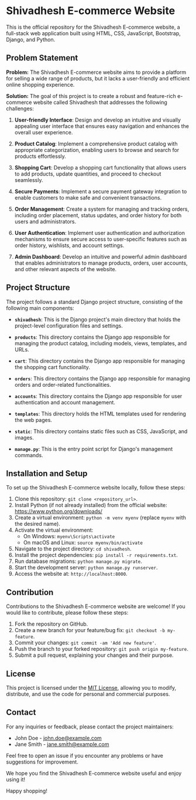 # Shivadhesh E-commerce Website

This is the official repository for the Shivadhesh E-commerce website, a full-stack web application built using HTML, CSS, JavaScript, Bootstrap, Django, and Python.

## Problem Statement

**Problem:** The Shivadhesh E-commerce website aims to provide a platform for selling a wide range of products, but it lacks a user-friendly and efficient online shopping experience.

**Solution:** The goal of this project is to create a robust and feature-rich e-commerce website called Shivadhesh that addresses the following challenges:

1. **User-friendly Interface**: Design and develop an intuitive and visually appealing user interface that ensures easy navigation and enhances the overall user experience.

2. **Product Catalog**: Implement a comprehensive product catalog with appropriate categorization, enabling users to browse and search for products effortlessly.

3. **Shopping Cart**: Develop a shopping cart functionality that allows users to add products, update quantities, and proceed to checkout seamlessly.

4. **Secure Payments**: Implement a secure payment gateway integration to enable customers to make safe and convenient transactions.

5. **Order Management**: Create a system for managing and tracking orders, including order placement, status updates, and order history for both users and administrators.

6. **User Authentication**: Implement user authentication and authorization mechanisms to ensure secure access to user-specific features such as order history, wishlists, and account settings.

7. **Admin Dashboard**: Develop an intuitive and powerful admin dashboard that enables administrators to manage products, orders, user accounts, and other relevant aspects of the website.

## Project Structure

The project follows a standard Django project structure, consisting of the following main components:

- **`shivadhesh`**: This is the Django project's main directory that holds the project-level configuration files and settings.

- **`products`**: This directory contains the Django app responsible for managing the product catalog, including models, views, templates, and URLs.

- **`cart`**: This directory contains the Django app responsible for managing the shopping cart functionality.

- **`orders`**: This directory contains the Django app responsible for managing orders and order-related functionalities.

- **`accounts`**: This directory contains the Django app responsible for user authentication and account management.

- **`templates`**: This directory holds the HTML templates used for rendering the web pages.

- **`static`**: This directory contains static files such as CSS, JavaScript, and images.

- **`manage.py`**: This is the entry point script for Django's management commands.

## Installation and Setup

To set up the Shivadhesh E-commerce website locally, follow these steps:

1. Clone this repository: `git clone <repository_url>`.
2. Install Python (if not already installed) from the official website: https://www.python.org/downloads/
3. Create a virtual environment: `python -m venv myenv` (replace `myenv` with the desired name).
4. Activate the virtual environment:
   - On Windows: `myenv\Scripts\activate`
   - On macOS and Linux: `source myenv/bin/activate`
5. Navigate to the project directory: `cd shivadhesh`.
6. Install the project dependencies: `pip install -r requirements.txt`.
7. Run database migrations: `python manage.py migrate`.
8. Start the development server: `python manage.py runserver`.
9. Access the website at: `http://localhost:8000`.

## Contribution

Contributions to the Shivadhesh E-commerce website are welcome! If you would like to contribute, please follow these steps:

1. Fork the repository on GitHub.
2. Create a new branch for your feature/bug fix: `git checkout -b my-feature`.
3. Commit your changes: `git commit -am 'Add new feature'`.
4. Push the branch to your forked repository: `git push origin my-feature`.
5. Submit a pull request, explaining your changes and their purpose.

## License

This project is licensed under the [MIT License](LICENSE), allowing you to modify, distribute, and use the code for personal and commercial purposes.

## Contact

For any inquiries or feedback, please contact the project maintainers:

- John Doe - john.doe@example.com
- Jane Smith - jane.smith@example.com

Feel free to open an issue if you encounter any problems or have suggestions for improvement.

We hope you find the Shivadhesh E-commerce website useful and enjoy using it!

Happy shopping!
